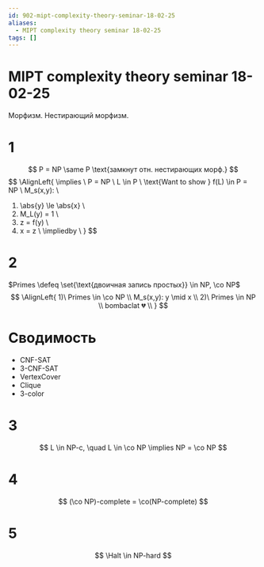 ```yaml
---
id: 902-mipt-complexity-theory-seminar-18-02-25
aliases:
  - MIPT complexity theory seminar 18-02-25
tags: []
---
```


# MIPT complexity theory seminar 18-02-25
Морфизм.
Нестирающий морфизм.

# 1
$$
P = NP \same P \text{замкнут отн. нестирающих морф.}
$$
$$
\AlignLeft{
\implies \\
P = NP \\
L \in P \\
\text{Want to show } f(L) \in P = NP \\
M_s(x,y): \\
1) \abs{y} \le \abs{x} \\
2) M_L(y) = 1 \\
3) z = f(y) \\
4) x = z \\
\impliedby \\
}
$$

# 2
$Primes \defeq \set{\text{двоичная запись простых}} \in NP, \co NP$
 $$
\AlignLeft{
1)\ Primes \in \co NP \\
M_s(x,y): y \mid x \\
2)\ Primes \in NP \\
bombaclat 💔 \\
}
$$

# Сводимость

- CNF-SAT
- 3-CNF-SAT
- VertexCover
- Clique
- 3-color

# 3
$$
L \in NP-c, \quad L \in \co NP \implies NP = \co NP
$$

# 4
$$
(\co NP)-complete = \co(NP-complete)
$$

# 5
$$
\Halt \in NP-hard
$$
